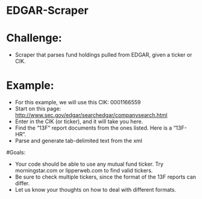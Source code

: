 # EDGAR-Scraper

# Challenge:

- Scraper that parses fund holdings pulled from EDGAR, given a ticker or CIK.

# Example:

- For this example, we will use this CIK: 0001166559
- Start on this page: http://www.sec.gov/edgar/searchedgar/companysearch.html
- Enter in the CIK (or ticker), and it will take you here.
- Find the “13F” report documents from the ones listed. Here is a “13F-HR”.
- Parse and generate tab-delimited text from the xml

#Goals:

- Your code should be able to use any mutual fund ticker. Try morningstar.com or lipperweb.com to find valid tickers.
- Be sure to check multiple tickers, since the format of the 13F reports can differ.
- Let us know your thoughts on how to deal with different formats.  

